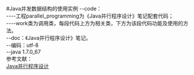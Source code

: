 #Java并发数据结构的使用实例
--code：<br>
----工程parallel_programming为《Java并行程序设计》笔记配套代码；<br>
----work类为调用类，每段代码上方为相关类，下方为该段代码功能及使用的方法。<br>
--doc：《Java并行程序设计》笔记。<br>
--编码：utf-8<br>
--java 1.7.0_67<br>
参考文献：<br>
[Java并行程序设计](http://baike.baidu.com/item/Java%E5%B9%B6%E8%A1%8C%E7%A8%8B%E5%BA%8F%E8%AE%BE%E8%AE%A1)<br>
